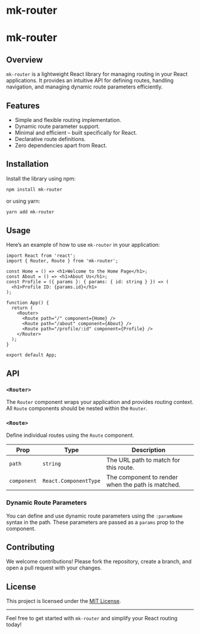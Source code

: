 # mk-router

# mk-router

## Overview

`mk-router` is a lightweight React library for managing routing in your React applications. It provides an intuitive API
for defining routes, handling navigation, and managing dynamic route parameters efficiently.

## Features

- Simple and flexible routing implementation.
- Dynamic route parameter support.
- Minimal and efficient – built specifically for React.
- Declarative route definitions.
- Zero dependencies apart from React.

## Installation

Install the library using npm:

```bash
npm install mk-router
```

or using yarn:

```bash
yarn add mk-router
```

## Usage

Here’s an example of how to use `mk-router` in your application:

```tsx
import React from 'react';
import { Router, Route } from 'mk-router';

const Home = () => <h1>Welcome to the Home Page</h1>;
const About = () => <h1>About Us</h1>;
const Profile = ({ params }: { params: { id: string } }) => (
  <h1>Profile ID: {params.id}</h1>
);

function App() {
  return (
    <Router>
      <Route path="/" component={Home} />
      <Route path="/about" component={About} />
      <Route path="/profile/:id" component={Profile} />
    </Router>
  );
}

export default App;
```

## API

### `<Router>`

The `Router` component wraps your application and provides routing context. All `Route` components should be nested
within the `Router`.

### `<Route>`

Define individual routes using the `Route` component.

| Prop        | Type                  | Description                                       |
|-------------|-----------------------|---------------------------------------------------|
| `path`      | `string`              | The URL path to match for this route.             |
| `component` | `React.ComponentType` | The component to render when the path is matched. |

### Dynamic Route Parameters

You can define and use dynamic route parameters using the `:paramName` syntax in the path. These parameters are passed
as a `params` prop to the component.

## Contributing

We welcome contributions! Please fork the repository, create a branch, and open a pull request with your changes.

## License

This project is licensed under the [MIT License](LICENSE).

---

Feel free to get started with `mk-router` and simplify your React routing today!